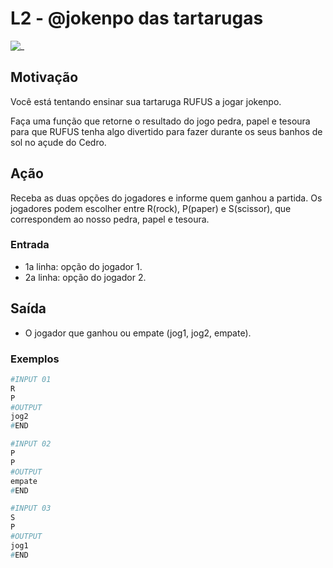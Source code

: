 # L2 - @jokenpo das tartarugas

![_](cover.jpg)

## Motivação

Você está tentando ensinar sua tartaruga RUFUS a jogar jokenpo.

Faça uma função que retorne o resultado do jogo pedra, papel e tesoura para que RUFUS tenha algo divertido para fazer durante os seus banhos de sol no açude do Cedro.

## Ação

Receba as duas opções do jogadores e informe quem ganhou a partida.
Os jogadores podem escolher entre R(rock), P(paper) e S(scissor), que correspondem ao nosso pedra, papel e tesoura.

### Entrada

* 1a linha: opção do jogador 1.
* 2a linha: opção do jogador 2.

## Saída

* O jogador que ganhou ou empate (jog1, jog2, empate).

### Exemplos

``` py
#INPUT 01
R
P
#OUTPUT
jog2
#END
```

```py
#INPUT 02
P
P
#OUTPUT
empate
#END
```

```py
#INPUT 03
S
P
#OUTPUT
jog1
#END
```

